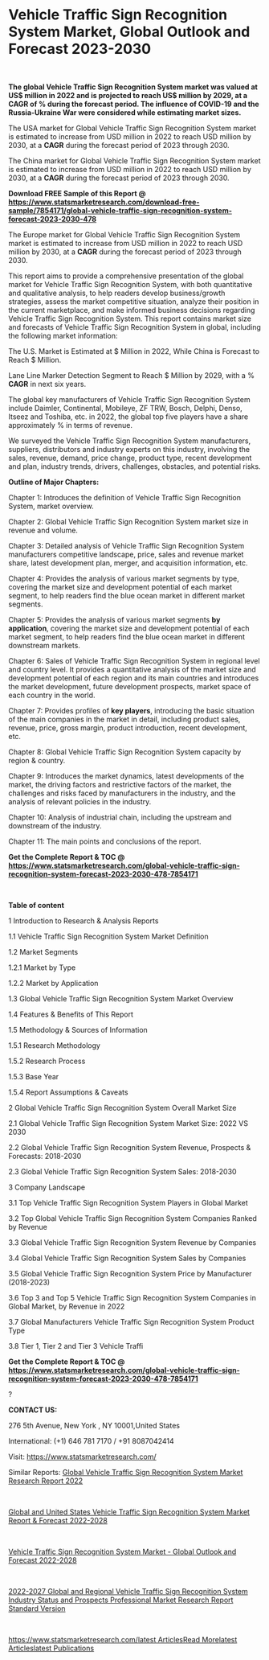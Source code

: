 <h1>Vehicle Traffic Sign Recognition System Market, Global Outlook and Forecast 2023-2030</h1><br/><p><strong>The global Vehicle Traffic Sign Recognition System market was valued at US$ million in 2022 and is projected to reach US$ million by 2029, at a <strong>CAGR</strong> of % during the forecast period. The influence of COVID-19 and the Russia-Ukraine War were considered while estimating market sizes.</strong></p>
 
 
 
 <p>The USA market for Global Vehicle Traffic Sign Recognition System market is estimated to increase from USD million in 2022 to reach USD million by 2030, at a <strong>CAGR</strong> during the forecast period of 2023 through 2030.</p>
 
 
 
 <p>The China market for Global Vehicle Traffic Sign Recognition System market is estimated to increase from USD million in 2022 to reach USD million by 2030, at a <strong>CAGR</strong> during the forecast period of 2023 through 2030.</p>
 
 
 
 <p><strong>Download FREE Sample of this Report @ <a href="https://www.statsmarketresearch.com/download-free-sample/7854171/global-vehicle-traffic-sign-recognition-system-forecast-2023-2030-478">https://www.statsmarketresearch.com/download-free-sample/7854171/global-vehicle-traffic-sign-recognition-system-forecast-2023-2030-478</a></strong></p>
 
 
 
 <p>The Europe market for Global Vehicle Traffic Sign Recognition System market is estimated to increase from USD million in 2022 to reach USD million by 2030, at a <strong>CAGR</strong> during the forecast period of 2023 through 2030.</p>
 
 
 
 <p>This report aims to provide a comprehensive presentation of the global market for Vehicle Traffic Sign Recognition System, with both quantitative and qualitative analysis, to help readers develop business/growth strategies, assess the market competitive situation, analyze their position in the current marketplace, and make informed business decisions regarding Vehicle Traffic Sign Recognition System. This report contains market size and forecasts of Vehicle Traffic Sign Recognition System in global, including the following market information:</p>
 
 
 
 <p>The U.S. Market is Estimated at $ Million in 2022, While China is Forecast to Reach $ Million.</p>
 
 
 
 <p>Lane Line Marker Detection Segment to Reach $ Million by 2029, with a % <strong>CAGR</strong> in next six years.</p>
 
 
 
 <p>The global key manufacturers of Vehicle Traffic Sign Recognition System include Daimler, Continental, Mobileye, ZF TRW, Bosch, Delphi, Denso, Itseez and Toshiba, etc. in 2022, the global top five players have a share approximately % in terms of revenue.</p>
 
 
 
 <p>We surveyed the Vehicle Traffic Sign Recognition System manufacturers, suppliers, distributors and industry experts on this industry, involving the sales, revenue, demand, price change, product type, recent development and plan, industry trends, drivers, challenges, obstacles, and potential risks.</p>
 
 
 
 <p><strong>Outline of Major Chapters:</strong></p>
 
 
 
 <p>Chapter 1: Introduces the definition of Vehicle Traffic Sign Recognition System, market overview.</p>
 
 
 
 <p>Chapter 2: Global Vehicle Traffic Sign Recognition System market size in revenue and volume.</p>
 
 
 
 <p>Chapter 3: Detailed analysis of Vehicle Traffic Sign Recognition System manufacturers competitive landscape, price, sales and revenue market share, latest development plan, merger, and acquisition information, etc.</p>
 
 
 
 <p>Chapter 4: Provides the analysis of various market segments by type, covering the market size and development potential of each market segment, to help readers find the blue ocean market in different market segments.</p>
 
 
 
 <p>Chapter 5: Provides the analysis of various market segments <strong>by application</strong>, covering the market size and development potential of each market segment, to help readers find the blue ocean market in different downstream markets.</p>
 
 
 
 <p>Chapter 6: Sales of Vehicle Traffic Sign Recognition System in regional level and country level. It provides a quantitative analysis of the market size and development potential of each region and its main countries and introduces the market development, future development prospects, market space of each country in the world.</p>
 
 
 
 <p>Chapter 7: Provides profiles of <strong>key players</strong>, introducing the basic situation of the main companies in the market in detail, including product sales, revenue, price, gross margin, product introduction, recent development, etc.</p>
 
 
 
 <p>Chapter 8: Global Vehicle Traffic Sign Recognition System capacity by region & country.</p>
 
 
 
 <p>Chapter 9: Introduces the market dynamics, latest developments of the market, the driving factors and restrictive factors of the market, the challenges and risks faced by manufacturers in the industry, and the analysis of relevant policies in the industry.</p>
 
 
 
 <p>Chapter 10: Analysis of industrial chain, including the upstream and downstream of the industry.</p>
 
 
 
 <p>Chapter 11: The main points and conclusions of the report.</p>
 
 
 
 <div><b>Get the Complete Report & TOC @ <a href="https://www.statsmarketresearch.com/global-vehicle-traffic-sign-recognition-system-forecast-2023-2030-478-7854171">https://www.statsmarketresearch.com/global-vehicle-traffic-sign-recognition-system-forecast-2023-2030-478-7854171</a></b></div>
 
 
 
 <p><br />
 
 <b>Table of content</b></p>
 
 
 
 <p>1 Introduction to Research & Analysis Reports<br />
 
 1.1 Vehicle Traffic Sign Recognition System Market Definition<br />
 
 1.2 Market Segments<br />
 
 1.2.1 Market by Type<br />
 
 1.2.2 Market by Application<br />
 
 1.3 Global Vehicle Traffic Sign Recognition System Market Overview<br />
 
 1.4 Features & Benefits of This Report<br />
 
 1.5 Methodology & Sources of Information<br />
 
 1.5.1 Research Methodology<br />
 
 1.5.2 Research Process<br />
 
 1.5.3 Base Year<br />
 
 1.5.4 Report Assumptions & Caveats<br />
 
 2 Global Vehicle Traffic Sign Recognition System Overall Market Size<br />
 
 2.1 Global Vehicle Traffic Sign Recognition System Market Size: 2022 VS 2030<br />
 
 2.2 Global Vehicle Traffic Sign Recognition System Revenue, Prospects & Forecasts: 2018-2030<br />
 
 2.3 Global Vehicle Traffic Sign Recognition System Sales: 2018-2030<br />
 
 3 Company Landscape<br />
 
 3.1 Top Vehicle Traffic Sign Recognition System Players in Global Market<br />
 
 3.2 Top Global Vehicle Traffic Sign Recognition System Companies Ranked by Revenue<br />
 
 3.3 Global Vehicle Traffic Sign Recognition System Revenue by Companies<br />
 
 3.4 Global Vehicle Traffic Sign Recognition System Sales by Companies<br />
 
 3.5 Global Vehicle Traffic Sign Recognition System Price by Manufacturer (2018-2023)<br />
 
 3.6 Top 3 and Top 5 Vehicle Traffic Sign Recognition System Companies in Global Market, by Revenue in 2022<br />
 
 3.7 Global Manufacturers Vehicle Traffic Sign Recognition System Product Type<br />
 
 3.8 Tier 1, Tier 2 and Tier 3 Vehicle Traffi</p>
 
 
 
 <div><b>Get the Complete Report & TOC @ <a href="https://www.statsmarketresearch.com/global-vehicle-traffic-sign-recognition-system-forecast-2023-2030-478-7854171">https://www.statsmarketresearch.com/global-vehicle-traffic-sign-recognition-system-forecast-2023-2030-478-7854171</a></b></div>
 
 
 
 <p>? </p>
 
 
 
 <p><b>CONTACT US:</b><br />
 
 276 5th Avenue, New York , NY 10001,United States<br />
 
 International: (+1) 646 781 7170 / +91 8087042414<br />
 
 Visit: <a href="https://www.statsmarketresearch.com/">https://www.statsmarketresearch.com/</a><br />
 
 Similar Reports: <a href="https://www.statsmarketresearch.com/global-vehicle-traffic-sign-recognition-system-forecast-2023-2030-478-7854171">Global Vehicle Traffic Sign Recognition System Market Research Report 2022</a><br />
 
 <br />
 
 <a href="https://www.statsmarketresearch.com/global-vehicle-traffic-sign-recognition-system-forecast-2023-2030-478-7854171">Global and United States Vehicle Traffic Sign Recognition System Market Report & Forecast 2022-2028</a><br />
 
 <br />
 
 <a href="https://www.statsmarketresearch.com/global-vehicle-traffic-sign-recognition-system-forecast-2023-2030-478-7854171">Vehicle Traffic Sign Recognition System Market - Global Outlook and Forecast 2022-2028</a><br />
 
 <br />
 
 <a href="https://www.statsmarketresearch.com/global-vehicle-traffic-sign-recognition-system-forecast-2023-2030-478-7854171">2022-2027 Global and Regional Vehicle Traffic Sign Recognition System Industry Status and Prospects Professional Market Research Report Standard Version</a><br />
 
 <br />
 
 <a href="https://gyeongbokgung.com">https://www.statsmarketresearch.com/</a><a href="https://hallyeomaritime.com">latest Articles</a><a href="https://jingwansa.com">Read More</a><a href="https://nguoiviet.jp/">latest Articles</a><a href="https://www.intelmarketresearch.com/">latest Publications</a></p>